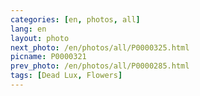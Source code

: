 ```yaml
---
categories: [en, photos, all]
lang: en
layout: photo
next_photo: /en/photos/all/P0000325.html
picname: P0000321
prev_photo: /en/photos/all/P0000285.html
tags: [Dead Lux, Flowers]
---
```

